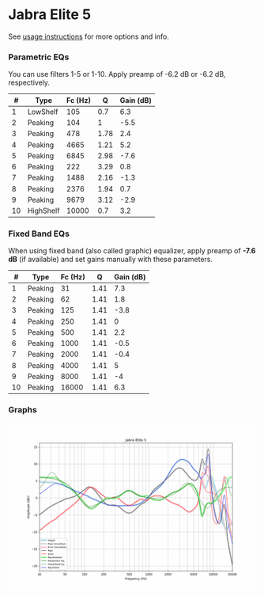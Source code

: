 # Jabra Elite 5
See [usage instructions](https://github.com/jaakkopasanen/AutoEq#usage) for more options and info.

### Parametric EQs
You can use filters 1-5 or 1-10. Apply preamp of -6.2 dB or -6.2 dB, respectively.

|   # | Type      |   Fc (Hz) |    Q |   Gain (dB) |
|-----|-----------|-----------|------|-------------|
|   1 | LowShelf  |       105 | 0.7  |         6.3 |
|   2 | Peaking   |       104 | 1    |        -5.5 |
|   3 | Peaking   |       478 | 1.78 |         2.4 |
|   4 | Peaking   |      4665 | 1.21 |         5.2 |
|   5 | Peaking   |      6845 | 2.98 |        -7.6 |
|   6 | Peaking   |       222 | 3.29 |         0.8 |
|   7 | Peaking   |      1488 | 2.16 |        -1.3 |
|   8 | Peaking   |      2376 | 1.94 |         0.7 |
|   9 | Peaking   |      9679 | 3.12 |        -2.9 |
|  10 | HighShelf |     10000 | 0.7  |         3.2 |

### Fixed Band EQs
When using fixed band (also called graphic) equalizer, apply preamp of **-7.6 dB** (if available) and set gains manually with these parameters.

|   # | Type    |   Fc (Hz) |    Q |   Gain (dB) |
|-----|---------|-----------|------|-------------|
|   1 | Peaking |        31 | 1.41 |         7.3 |
|   2 | Peaking |        62 | 1.41 |         1.8 |
|   3 | Peaking |       125 | 1.41 |        -3.8 |
|   4 | Peaking |       250 | 1.41 |         0   |
|   5 | Peaking |       500 | 1.41 |         2.2 |
|   6 | Peaking |      1000 | 1.41 |        -0.5 |
|   7 | Peaking |      2000 | 1.41 |        -0.4 |
|   8 | Peaking |      4000 | 1.41 |         5   |
|   9 | Peaking |      8000 | 1.41 |        -4   |
|  10 | Peaking |     16000 | 1.41 |         6.3 |

### Graphs
![](./Jabra%20Elite%205.png)
